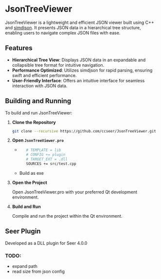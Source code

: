 # JsonTreeViewer

JsonTreeViewer is a lightweight and efficient JSON viewer built using C++ and [simdjson](https://github.com/simdjson/simdjson/). It presents JSON data in a hierarchical tree structure, enabling users to navigate complex JSON files with ease.

## Features

- **Hierarchical Tree View**: Displays JSON data in an expandable and collapsible tree format for intuitive navigation.
- **Performance Optimized**: Utilizes simdjson for rapid parsing, ensuring swift and efficient performance.
- **User-Friendly Interface**: Offers an intuitive interface for seamless interaction with JSON data.

## Building and Running

To build and run JsonTreeViewer:

1. **Clone the Repository**

   ```bash
   git clone --recursive https://github.com/ccseer/JsonTreeViewer.git
   ```

2. **Open `JsonTreeViewer.pro`**
   - ```bash
        # TEMPLATE = lib
        # CONFIG += plugin
        # TARGET_EXT = .dll
        SOURCES += src/test.cpp
     ```
   - Build as exe
3. **Open the Project**

   Open JsonTreeViewer.pro with your preferred Qt development environment.

4. **Build and Run**

   Compile and run the project within the Qt environment.

## Seer Plugin

Developed as a DLL plugin for Seer 4.0.0

### TODO:

- expand path
- read size from json config
